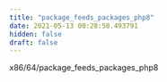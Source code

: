```yaml
---
title: "package_feeds_packages_php8"
date: 2021-05-13 00:28:50.493791
hidden: false
draft: false
---
```


x86/64/package_feeds_packages_php8

